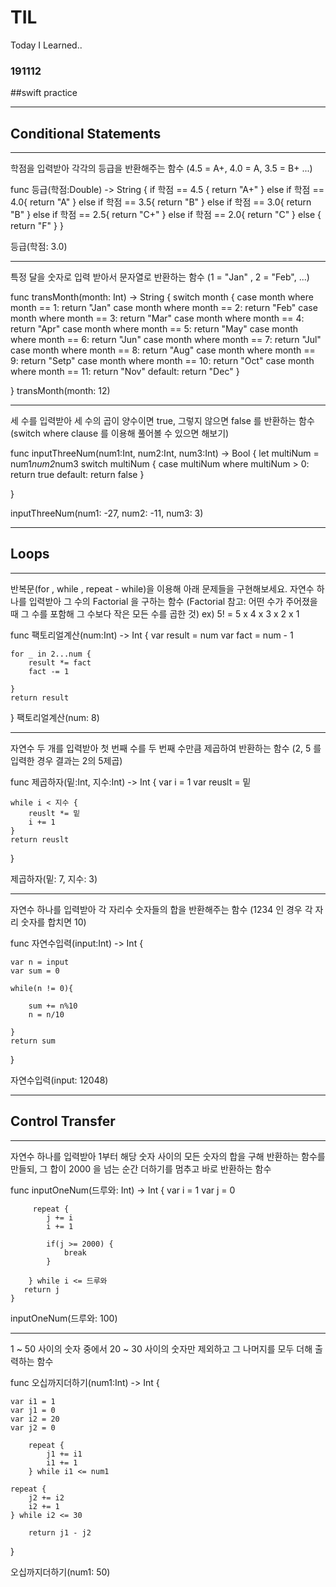 # TIL
Today I Learned..

### 191112
##swift practice


 ---
 ## Conditional Statements
 ---

학점을 입력받아 각각의 등급을 반환해주는 함수 (4.5 = A+,  4.0 = A, 3.5 = B+ ...)

func 등급(학점:Double) -> String { 
    if 학점 == 4.5 {
        return "A+"
    } else if  학점 == 4.0{
        return "A"
    } else if  학점 == 3.5{
        return "B"
    } else if  학점 == 3.0{
        return "B"
    } else if  학점 == 2.5{
        return "C+"
    } else if  학점 == 2.0{
        return "C"
    } else {
        return "F"
    }
}

등급(학점: 3.0)


---

특정 달을 숫자로 입력 받아서 문자열로 반환하는 함수 (1 = "Jan" , 2 = "Feb", ...)

func transMonth(month: Int) -> String {
    switch month {
    case month where month == 1:
        return "Jan"
    case month where month == 2:
        return "Feb"
    case month where month == 3:
        return "Mar"
    case month where month == 4:
        return "Apr"
    case month where month == 5:
        return "May"
    case month where month == 6:
        return "Jun"
    case month where month == 7:
        return "Jul"
    case month where month == 8:
        return "Aug"
    case month where month == 9:
        return "Setp"
    case month where month == 10:
        return "Oct"
    case month where month == 11:
        return "Nov"
    default:
        return "Dec"
    }
    
}
transMonth(month: 12)


---
세 수를 입력받아 세 수의 곱이 양수이면 true, 그렇지 않으면 false 를 반환하는 함수
(switch where clause 를 이용해 풀어볼 수 있으면 해보기)

func inputThreeNum(num1:Int, num2:Int, num3:Int) -> Bool {
    let multiNum = num1*num2*num3
    switch multiNum {
    case multiNum where multiNum > 0:
        return true
    default:
        return false
    }
    
}

inputThreeNum(num1: -27, num2: -11, num3: 3)

 ---
 ## Loops
 ---

반복문(for , while , repeat - while)을 이용해 아래 문제들을 구현해보세요.
자연수 하나를 입력받아 그 수의 Factorial 을 구하는 함수
(Factorial 참고: 어떤 수가 주어졌을 때 그 수를 포함해 그 수보다 작은 모든 수를 곱한 것)
ex) 5! = 5 x 4 x 3 x 2 x 1

func 팩토리얼계산(num:Int) -> Int {
    var result = num
    var fact = num - 1
    
    for _ in 2...num {
        result *= fact
        fact -= 1
        
    }
    return result
}
팩토리얼계산(num: 8)



---
자연수 두 개를 입력받아 첫 번째 수를 두 번째 수만큼 제곱하여 반환하는 함수
(2, 5 를 입력한 경우 결과는 2의 5제곱)

func 제곱하자(밑:Int, 지수:Int) -> Int {
    var i = 1
    var reuslt = 밑
    
    while i < 지수 {
        reuslt *= 밑
        i += 1
    }
    return reuslt
}

제곱하자(밑: 7, 지수: 3)


---
자연수 하나를 입력받아 각 자리수 숫자들의 합을 반환해주는 함수
(1234 인 경우 각 자리 숫자를 합치면 10)

func 자연수입력(input:Int) -> Int {
    
    var n = input
    var sum = 0
    
    while(n != 0){
        
        sum += n%10
        n = n/10

    }
    return sum
}

자연수입력(input: 12048)

 ---
 ## Control Transfer
 ---

자연수 하나를 입력받아 1부터 해당 숫자 사이의 모든 숫자의 합을 구해 반환하는 함수를 만들되,
그 합이 2000 을 넘는 순간 더하기를 멈추고 바로 반환하는 함수

func inputOneNum(드루와: Int) -> Int {
  var i = 1
  var j = 0
 
         repeat {
            j += i
            i += 1
            
            if(j >= 2000) {
                break
            }
            
        } while i <= 드루와
       return j
    }

inputOneNum(드루와: 100)


---
1 ~ 50 사이의 숫자 중에서 20 ~ 30 사이의 숫자만 제외하고 그 나머지를 모두 더해 출력하는 함수

func 오십까지더하기(num1:Int) -> Int {
    
    var i1 = 1
    var j1 = 0
    var i2 = 20
    var j2 = 0
      
        repeat {
            j1 += i1
            i1 += 1
        } while i1 <= num1
    
    repeat {
        j2 += i2
        i2 += 1
    } while i2 <= 30
    
        return j1 - j2
    
}

오십까지더하기(num1: 50)



